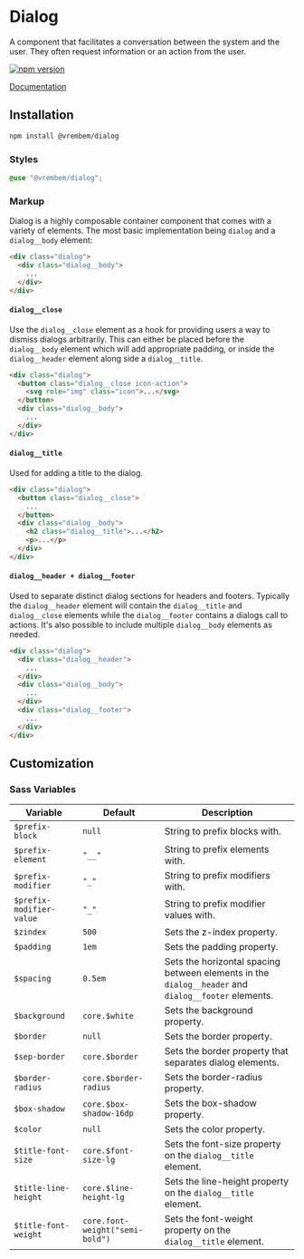 # Dialog

A component that facilitates a conversation between the system and the user. They often request information or an action from the user.

[![npm version](https://img.shields.io/npm/v/%40vrembem%2Fdialog.svg)](https://www.npmjs.com/package/%40vrembem%2Fdialog)

[Documentation](https://vrembem.com/packages/dialog)

## Installation

```sh
npm install @vrembem/dialog
```

### Styles

```scss
@use "@vrembem/dialog";
```

### Markup

Dialog is a highly composable container component that comes with a variety of elements. The most basic implementation being `dialog` and a `dialog__body` element:

```html
<div class="dialog">
  <div class="dialog__body">
    ...
  </div>
</div>
```

#### `dialog__close`

Use the `dialog__close` element as a hook for providing users a way to dismiss dialogs arbitrarily. This can either be placed before the `dialog__body` element which will add appropriate padding, or inside the `dialog__header` element along side a `dialog__title`.

```html
<div class="dialog">
  <button class="dialog__close icon-action">
    <svg role="img" class="icon">...</svg>
  </button>
  <div class="dialog__body">
    ...
  </div>
</div>
```

#### `dialog__title`

Used for adding a title to the dialog.

```html
<div class="dialog">
  <button class="dialog__close">
    ...
  </button>
  <div class="dialog__body">
    <h2 class="dialog__title">...</h2>
    <p>...</p>
  </div>
</div>
```

#### `dialog__header + dialog__footer`

Used to separate distinct dialog sections for headers and footers. Typically the `dialog__header` element will contain the `dialog__title` and `dialog__close` elements while the `dialog__footer` contains a dialogs call to actions. It's also possible to include multiple `dialog__body` elements as needed.

```html
<div class="dialog">
  <div class="dialog__header">
    ...
  </div>
  <div class="dialog__body">
    ...
  </div>
  <div class="dialog__footer">
    ...
  </div>
</div>
```

## Customization

### Sass Variables

| Variable                 | Default                         | Description                                                                                         |
| ------------------------ | ------------------------------- | --------------------------------------------------------------------------------------------------- |
| `$prefix-block`          | `null`                          | String to prefix blocks with.                                                                       |
| `$prefix-element`        | `"__"`                          | String to prefix elements with.                                                                     |
| `$prefix-modifier`       | `"_"`                           | String to prefix modifiers with.                                                                    |
| `$prefix-modifier-value` | `"_"`                           | String to prefix modifier values with.                                                              |
| `$zindex`                | `500`                           | Sets the z-index property.                                                                          |
| `$padding`               | `1em`                           | Sets the padding property.                                                                          |
| `$spacing`               | `0.5em`                         | Sets the horizontal spacing between elements in the `dialog__header` and `dialog__footer` elements. |
| `$background`            | `core.$white`                   | Sets the background property.                                                                       |
| `$border`                | `null`                          | Sets the border property.                                                                           |
| `$sep-border`            | `core.$border`                  | Sets the border property that separates dialog elements.                                            |
| `$border-radius`         | `core.$border-radius`           | Sets the border-radius property.                                                                    |
| `$box-shadow`            | `core.$box-shadow-16dp`         | Sets the box-shadow property.                                                                       |
| `$color`                 | `null`                          | Sets the color property.                                                                            |
| `$title-font-size`       | `core.$font-size-lg`            | Sets the font-size property on the `dialog__title` element.                                         |
| `$title-line-height`     | `core.$line-height-lg`          | Sets the line-height property on the `dialog__title` element.                                       |
| `$title-font-weight`     | `core.font-weight("semi-bold")` | Sets the font-weight property on the `dialog__title` element.                                       |
